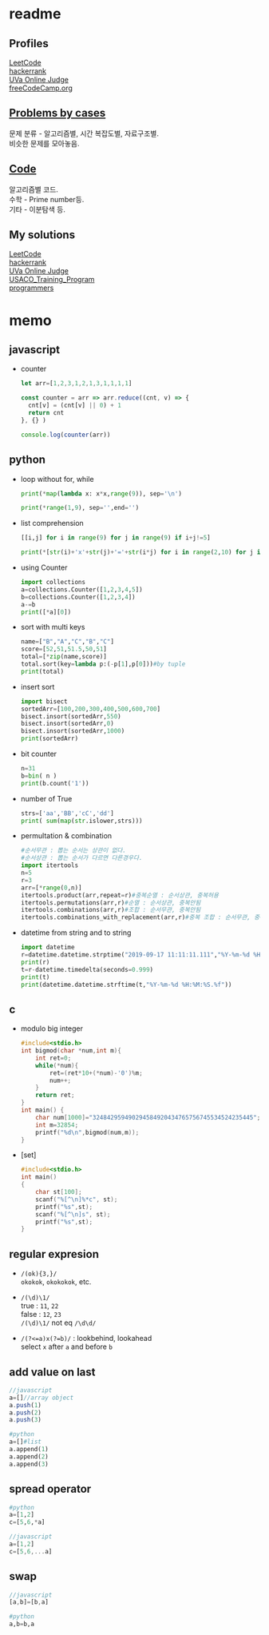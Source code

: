 # readme
## Profiles
[LeetCode](https://leetcode.com/u/9033/)  
[hackerrank](https://www.hackerrank.com/kkangnet)  
[UVa Online Judge](https://uhunt.onlinejudge.org/id/82804)  
[freeCodeCamp.org](https://www.freecodecamp.org/9033)  
## [Problems by cases](case.md)  
문제 분류 - 알고리즘별, 시간 복잡도별, 자료구조별.  
비슷한 문제를 모아놓음.  
## [Code](code.md)  
알고리즘별 코드.  
수학 - Prime number등.  
기타 - 이분탐색 등.  
## My solutions
[LeetCode](leetCode.md)  
[hackerrank](hackerrank/readme.md)  
[UVa Online Judge](uva_online/readme.md)  
[USACO_Training_Program](USACO_Training_Program/readme.md)  
[programmers](programmers.md)  
# memo
## javascript
+ counter
    ```js
    let arr=[1,2,3,1,2,1,3,1,1,1,1]

    const counter = arr => arr.reduce((cnt, v) => {
      cnt[v] = (cnt[v] || 0) + 1
      return cnt
    }, {} )

    console.log(counter(arr))
    ```
## python
+ loop without for, while  
    ```py
    print(*map(lambda x: x*x,range(9)), sep='\n')
    ```
    ```py
    print(*range(1,9), sep='',end='')
    ```
+ list comprehension  
    ```py
    [[i,j] for i in range(9) for j in range(9) if i+j!=5]
    ```
    ```py
    print(*[str(i)+'x'+str(j)+'='+str(i*j) for i in range(2,10) for j in range(2,10) if i<=j])
    ```
+ using Counter  
    ```py
    import collections
    a=collections.Counter([1,2,3,4,5])
    b=collections.Counter([1,2,3,4])
    a-=b
    print([*a][0])
    ```
+ sort with multi keys  
    ```py
    name=["B","A","C","B","C"]
    score=[52,51,51.5,50,51]
    total=[*zip(name,score)]
    total.sort(key=lambda p:(-p[1],p[0]))#by tuple
    print(total)
    ```
+ insert sort  
    ```py
    import bisect
    sortedArr=[100,200,300,400,500,600,700]
    bisect.insort(sortedArr,550)
    bisect.insort(sortedArr,0)
    bisect.insort(sortedArr,1000)
    print(sortedArr)
    ```
+ bit counter
    ```py
    n=31
    b=bin( n )
    print(b.count('1'))
    ```
+ number of True
    ```py
    strs=['aa','BB','cC','dd']
    print( sum(map(str.islower,strs)))
    ```
+ permultation & combination
    ```py
    #순서무관 : 뽑는 순서는 상관이 없다.
    #순서상관 : 뽑는 순서가 다르면 다른경우다.    
    import itertools
    n=5
    r=3
    arr=[*range(0,n)]
    itertools.product(arr,repeat=r)#중복순열 : 순서상관, 중복허용
    itertools.permutations(arr,r)#순열 : 순서상관, 중복안됨
    itertools.combinations(arr,r)#조합 : 순서무관, 중복안됨
    itertools.combinations_with_replacement(arr,r)#중복 조합 : 순서무관, 중복허용
    ```
+ datetime from string and to string
    ```py
    import datetime
    r=datetime.datetime.strptime("2019-09-17 11:11:11.111","%Y-%m-%d %H:%M:%S.%f")
    print(r)
    t=r-datetime.timedelta(seconds=0.999)
    print(t)
    print(datetime.datetime.strftime(t,"%Y-%m-%d %H:%M:%S.%f"))
    ```
## c
+ modulo big integer
    ```c
    #include<stdio.h>
    int bigmod(char *num,int m){
        int ret=0;
        while(*num){
            ret=(ret*10+(*num)-'0')%m;
            num++;
        }
        return ret;
    }
    int main() {
        char num[1000]="324842959490294584920434765756745534524235445";
        int m=32854;
        printf("%d\n",bigmod(num,m));
    }
    ```
+ [set]
    ```c
    #include<stdio.h>
    int main()
    {
        char st[100];
        scanf("%[^\n]%*c", st);
        printf("%s",st);
        scanf("%[^\n]s", st);
        printf("%s",st);
    }
    ```

## regular expresion
+ `/(ok){3,}/`  
`okokok`, `okokokok`, etc.  

+ `/(\d)\1/`  
true : `11`, `22`  
false : `12`, `23`  
`/(\d)\1/` not eq `/\d\d/`  

+ `/(?<=a)x(?=b)/` : lookbehind, lookahead  
select `x` after `a` and before `b`  

## add value on last
```js
//javascript
a=[]//array object
a.push(1)
a.push(2)
a.push(3)
```
```py
#python
a=[]#list
a.append(1)
a.append(2)
a.append(3)
```
## spread operator
```py
#python
a=[1,2]
c=[5,6,*a]
```
```js
//javascript
a=[1,2]
c=[5,6,...a]
```
## swap
```js
//javascript
[a,b]=[b,a]
```
```py
#python
a,b=b,a
```
